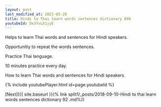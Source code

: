 ```yaml
---
layout: post
last_modified_at: 2021-03-29
title: Hindi to Thai learn words sentences dictionary 890 
youtubeId: De3YvLb1jyE
---
```

 
 
Helps to learn Thai words and sentences for Hindi speakers.

Opportunitiy to repeat the words sentences. 

Practice Thai language. 
 
10 minutes practice every day. 
 
How to learn Thai words and sentences for Hindi speakers 
 
{% include youtubePlayer.html id=page.youtubeId %}
 
 
[Next]({{ site.baseurl }}{% link  split1/_posts/2018-09-10-Hindi to thai learn words sentences dictionary 92 .md%})
 
